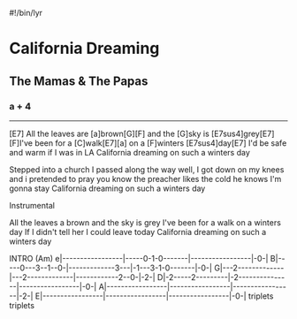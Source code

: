 #!/bin/lyr
# California Dreaming
## The Mamas & The Papas
### a + 4

---

[E7] All the leaves are [a]brown[G][F] and the [G]sky is [E7sus4]grey[E7]
[F]I've been for a [C]walk[E7][a] on a [F]winters [E7sus4]day[E7]
I'd be safe and warm if I was in LA
California dreaming on such a winters day

Stepped into a church I passed along the way
well, I got down on my knees and i pretended to pray
you know the preacher likes the cold he knows I'm gonna stay
California dreaming on such a winters day

Instrumental

All the leaves a brown and the sky is grey
I've been for a walk on a winters day
If I didn't tell her I could leave today
California dreaming on such a winters day


INTRO (Am)
e|-----------------|-----0-1-0-------|-----------------|-0-|
B|-----0---3--1--0-|-------------3---|-1---3-1-0-------|-0-|
G|---2-------------|---2-------------|------------2--0-|-2-|
D|-2-----2---------|-2---------------|-----------------|-0-|
A|-----------------|-----------------|-----------------|-2-|
E|-----------------|-----------------|-----------------|-0-|
           triplets                            triplets  
